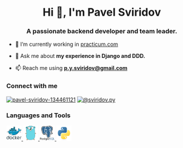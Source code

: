 <h1 align="center">Hi 👋, I'm Pavel Sviridov</h1>
<h3 align="center">A passionate backend developer and team leader.</h3>

- 🔭 I’m currently working in [practicum.com](https://practicum.com)

- 💬 Ask me about **my experience in Django and DDD.**

- 📫 Reach me using **p.y.sviridov@gmail.com**

<h3 align="left">Connect with me</h3>
<p align="left">
<a href="https://linkedin.com/in/pavel-sviridov-134461121" target="blank"><img align="center" src="https://raw.githubusercontent.com/rahuldkjain/github-profile-readme-generator/master/src/images/icons/Social/linked-in-alt.svg" alt="pavel-sviridov-134461121" height="30" width="40" /></a>
<a href="https://medium.com/@sviridov.py" target="blank"><img align="center" src="https://raw.githubusercontent.com/rahuldkjain/github-profile-readme-generator/master/src/images/icons/Social/medium.svg" alt="@sviridov.py" height="30" width="40" /></a>
</p>

<h3 align="left">Languages and Tools</h3>
<p align="left"> <a href="https://www.docker.com/" target="_blank" rel="noreferrer"> <img src="https://raw.githubusercontent.com/devicons/devicon/master/icons/docker/docker-original-wordmark.svg" alt="docker" width="40" height="40"/> </a> <a href="https://golang.org" target="_blank" rel="noreferrer"> <img src="https://raw.githubusercontent.com/devicons/devicon/master/icons/go/go-original.svg" alt="go" width="40" height="40"/> </a> <a href="https://www.postgresql.org" target="_blank" rel="noreferrer"> <img src="https://raw.githubusercontent.com/devicons/devicon/master/icons/postgresql/postgresql-original-wordmark.svg" alt="postgresql" width="40" height="40"/> </a> <a href="https://www.python.org" target="_blank" rel="noreferrer"> <img src="https://raw.githubusercontent.com/devicons/devicon/master/icons/python/python-original.svg" alt="python" width="40" height="40"/> </a> </p>

